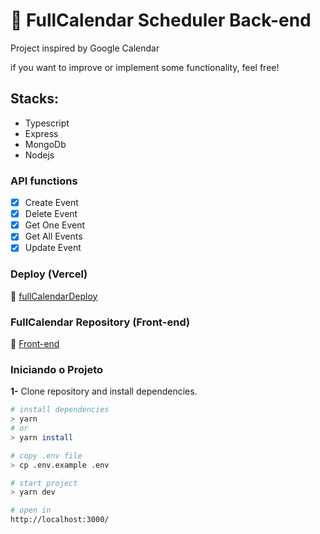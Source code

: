 # 📅 FullCalendar Scheduler Back-end

Project inspired by Google Calendar

if you want to improve or implement some functionality, feel free!

## Stacks: 

- Typescript
- Express
- MongoDb
- Nodejs

### API functions

- [x] Create Event
- [x] Delete Event
- [x] Get One Event
- [x] Get All Events
- [x] Update Event

### Deploy (Vercel)

🔗 [fullCalendarDeploy](https://fullcalendar-scheduler-web.vercel.app/)

### FullCalendar Repository (Front-end)

🔗 [Front-end](https://github.com/jrsousadev/challenge-surflex-front)

### Iniciando o Projeto

**1-** Clone repository and install dependencies.
```sh
# install dependencies
> yarn
# or
> yarn install

# copy .env file
> cp .env.example .env

# start project
> yarn dev

# open in
http://localhost:3000/
```
